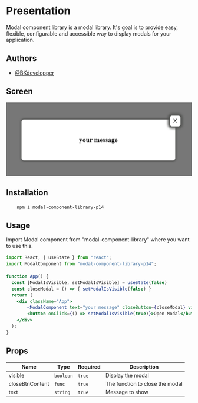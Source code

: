 # Presentation

Modal component library is a modal library. It's goal is to provide easy, flexible, configurable and accessible way to display modals for your application.

## Authors

- [@BKdevelopper](https://github.com/BKdevelopper)

## Screen

![Default modal](./src/lib/asset/screen.png)

## Installation

```bash
    npm i modal-component-library-p14
```

## Usage

Import Modal component from "modal-component-library" where you want to use this.

```jsx
import React, { useState } from "react";
import ModalComponent from "modal-component-library-p14";

function App() {
  const [ModalIsVisible, setModalIsVisible] = useState(false)
  const closeModal = () => { setModalIsVisible(false) }
  return (
    <div className="App">      
        <ModalComponent text="your message" closeButton={closeModal} visible={ModalIsVisible} />
        <button onClick={() => setModalIsVisible(true)}>Open Modal</button>     
    </div>
  );
}
```

## Props

| Name            | Type          | Required | Description                                                              |
| --------------- | ------------- | -------- | ------------------------------------------------------------------------ |
| visible         | `boolean`     | `true`   | Display the modal                                                        |
| closeBtnContent | `func`        | `true`   | The function to close the modal                                          |
| text            | `string`      | `true`   | Message to show                                                          |